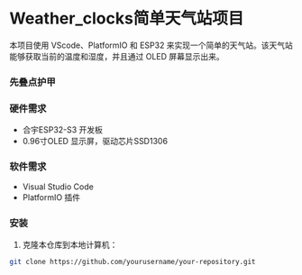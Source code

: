 # Weather_clocks简单天气站项目
本项目使用 VScode、PlatformIO 和 ESP32 来实现一个简单的天气站。该天气站能够获取当前的温度和湿度，并且通过 OLED 屏幕显示出来。
### 先叠点护甲



### 硬件需求

- 合宇ESP32-S3 开发板
- 0.96寸OLED 显示屏，驱动芯片SSD1306

### 软件需求

- Visual Studio Code
- PlatformIO 插件

### 安装

1. 克隆本仓库到本地计算机：

```bash
git clone https://github.com/yourusername/your-repository.git
